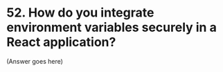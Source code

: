 # 52. How do you integrate environment variables securely in a React application?

(Answer goes here)
